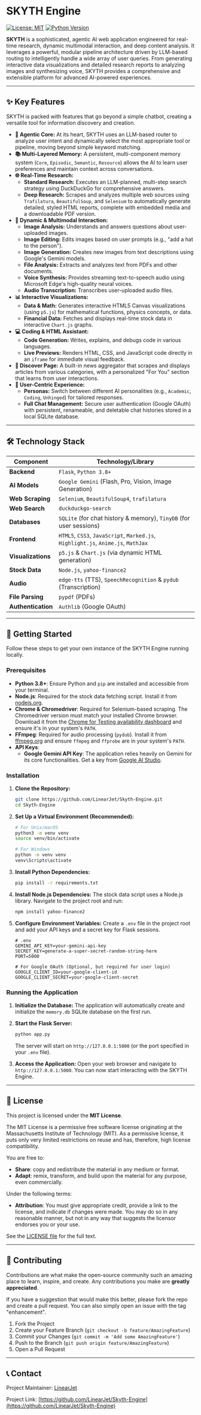 # SKYTH Engine

[![License: MIT](https://img.shields.io/badge/License-MIT-yellow.svg)](https://opensource.org/licenses/MIT)
[![Python Version](https://img.shields.io/badge/Python-3.8+-blue.svg)](https://www.python.org/downloads/)


**SKYTH** is a sophisticated, agentic AI web application engineered for real-time research, dynamic multimodal interaction, and deep content analysis. It leverages a powerful, modular pipeline architecture driven by LLM-based routing to intelligently handle a wide array of user queries. From generating interactive data visualizations and detailed research reports to analyzing images and synthesizing voice, SKYTH provides a comprehensive and extensible platform for advanced AI-powered experiences.



---

## ✨ Key Features

SKYTH is packed with features that go beyond a simple chatbot, creating a versatile tool for information discovery and creation.

-   **🧠 Agentic Core:** At its heart, SKYTH uses an LLM-based router to analyze user intent and dynamically select the most appropriate tool or pipeline, moving beyond simple keyword matching.
-   **📚 Multi-Layered Memory:** A persistent, multi-component memory system (`Core`, `Episodic`, `Semantic`, `Resource`) allows the AI to learn user preferences and maintain context across conversations.
-   **🌐 Real-Time Research:**
    -   **Standard Research:** Executes an LLM-planned, multi-step search strategy using DuckDuckGo for comprehensive answers.
    -   **Deep Research:** Scrapes and analyzes multiple web sources using `Trafilatura`, `BeautifulSoup`, and `Selenium` to automatically generate detailed, styled HTML reports, complete with embedded media and a downloadable PDF version.
-   **🎨 Dynamic & Multimodal Interaction:**
    -   **Image Analysis:** Understands and answers questions about user-uploaded images.
    -   **Image Editing:** Edits images based on user prompts (e.g., "add a hat to the person").
    -   **Image Generation:** Creates new images from text descriptions using Google's Gemini models.
    -   **File Analysis:** Extracts and analyzes text from PDFs and other documents.
    -   **Voice Synthesis:** Provides streaming text-to-speech audio using Microsoft Edge's high-quality neural voices.
    -   **Audio Transcription:** Transcribes user-uploaded audio files.
-   **📊 Interactive Visualizations:**
    -   **Data & Math:** Generates interactive HTML5 Canvas visualizations (using `p5.js`) for mathematical functions, physics concepts, or data.
    -   **Financial Data:** Fetches and displays real-time stock data in interactive `Chart.js` graphs.
-   **💻 Coding & HTML Assistant:**
    -   **Code Generation:** Writes, explains, and debugs code in various languages.
    -   **Live Previews:** Renders HTML, CSS, and JavaScript code directly in an `iframe` for immediate visual feedback.
-   **📰 Discover Page:** A built-in news aggregator that scrapes and displays articles from various categories, with a personalized "For You" section that learns from user interactions.
-   **👤 User-Centric Experience:**
    -   **Personas:** Switch between different AI personalities (e.g., `Academic`, `Coding`, `Unhinged`) for tailored responses.
    -   **Full Chat Management:** Secure user authentication (Google OAuth) with persistent, renameable, and deletable chat histories stored in a local SQLite database.

---

## 🛠️ Technology Stack

| Component         | Technology/Library                                                                                                             |
| ----------------- | ------------------------------------------------------------------------------------------------------------------------------ |
| **Backend**       | `Flask`, `Python 3.8+`                                                                                                         |
| **AI Models**     | `Google Gemini` (Flash, Pro, Vision, Image Generation)                                                                         |
| **Web Scraping**  | `Selenium`, `BeautifulSoup4`, `trafilatura`                                                                                    |
| **Web Search**    | `duckduckgo-search`                                                                                                            |
| **Databases**     | `SQLite` (for chat history & memory), `TinyDB` (for user sessions)                                                             |
| **Frontend**      | `HTML5`, `CSS3`, `JavaScript`, `Marked.js`, `Highlight.js`, `Anime.js`, `MathJax`                                              |
| **Visualizations**| `p5.js` & `Chart.js` (via dynamic HTML generation)                                                                             |
| **Stock Data**    | `Node.js`, `yahoo-finance2`                                                                                                    |
| **Audio**         | `edge-tts` (TTS), `SpeechRecognition` & `pydub` (Transcription)                                                                |
| **File Parsing**  | `pypdf` (PDFs)                                                                                                                 |
| **Authentication**| `Authlib` (Google OAuth)                                                                                                       |

---

## 🚀 Getting Started

Follow these steps to get your own instance of the SKYTH Engine running locally.

### Prerequisites

-   **Python 3.8+**: Ensure Python and `pip` are installed and accessible from your terminal.
-   **Node.js**: Required for the stock data fetching script. Install it from [nodejs.org](https://nodejs.org/).
-   **Chrome & Chromedriver**: Required for Selenium-based scraping. The Chromedriver version must match your installed Chrome browser. Download it from the [Chrome for Testing availability dashboard](https://googlechromelabs.github.io/chrome-for-testing/) and ensure it's in your system's `PATH`.
-   **FFmpeg**: Required for audio processing (`pydub`). Install it from [ffmpeg.org](https://ffmpeg.org/download.html) and ensure `ffmpeg` and `ffprobe` are in your system's `PATH`.
-   **API Keys**:
    -   **Google Gemini API Key**: The application relies heavily on Gemini for its core functionalities. Get a key from [Google AI Studio](https://aistudio.google.com/app/apikey).

### Installation

1.  **Clone the Repository:**
    ```bash
    git clone https://github.com/LinearJet/Skyth-Engine.git
    cd Skyth-Engine
    ```

2.  **Set Up a Virtual Environment (Recommended):**
    ```bash
    # For Unix/macOS
    python3 -m venv venv
    source venv/bin/activate

    # For Windows
    python -m venv venv
    venv\Scripts\activate
    ```

3.  **Install Python Dependencies:**
    ```bash
    pip install -r requirements.txt
    ```

4.  **Install Node.js Dependencies:**
    The stock data script uses a Node.js library. Navigate to the project root and run:
    ```bash
    npm install yahoo-finance2
    ```

5.  **Configure Environment Variables:**
    Create a `.env` file in the project root and add your API keys and a secret key for Flask sessions.
    ```env
    # .env
    GEMINI_API_KEY=your-gemini-api-key
    SECRET_KEY=generate-a-super-secret-random-string-here
    PORT=5000
    
    # For Google OAuth (Optional, but required for user login)
    GOOGLE_CLIENT_ID=your-google-client-id
    GOOGLE_CLIENT_SECRET=your-google-client-secret
    ```

### Running the Application

1.  **Initialize the Database:**
    The application will automatically create and initialize the `memory.db` SQLite database on the first run.

2.  **Start the Flask Server:**
    ```bash
    python app.py
    ```
    The server will start on `http://127.0.0.1:5000` (or the port specified in your `.env` file).

3.  **Access the Application:**
    Open your web browser and navigate to `http://127.0.0.1:5000`. You can now start interacting with the SKYTH Engine.

---

## 📜 License

This project is licensed under the **MIT License**.

The MIT License is a permissive free software license originating at the Massachusetts Institute of Technology (MIT). As a permissive license, it puts only very limited restrictions on reuse and has, therefore, high license compatibility.

You are free to:
-   **Share**: copy and redistribute the material in any medium or format.
-   **Adapt**: remix, transform, and build upon the material for any purpose, even commercially.

Under the following terms:
-   **Attribution**: You must give appropriate credit, provide a link to the license, and indicate if changes were made. You may do so in any reasonable manner, but not in any way that suggests the licensor endorses you or your use.

See the [LICENSE file](https://opensource.org/licenses/MIT) for the full text.

---

## 🤝 Contributing

Contributions are what make the open-source community such an amazing place to learn, inspire, and create. Any contributions you make are **greatly appreciated**.

If you have a suggestion that would make this better, please fork the repo and create a pull request. You can also simply open an issue with the tag "enhancement".

1.  Fork the Project
2.  Create your Feature Branch (`git checkout -b feature/AmazingFeature`)
3.  Commit your Changes (`git commit -m 'Add some AmazingFeature'`)
4.  Push to the Branch (`git push origin feature/AmazingFeature`)
5.  Open a Pull Request

---

## 📞 Contact

Project Maintainer: [LinearJet](https://github.com/LinearJet)

Project Link: [https://github.com/LinearJet/Skyth-Engine](https://github.com/LinearJet/Skyth-Engine)
